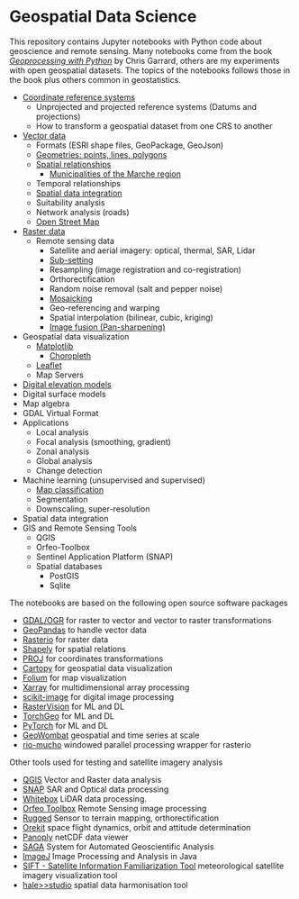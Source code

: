 Geospatial Data Science
=======================
This repository contains Jupyter notebooks with Python code about geoscience and remote sensing. Many notebooks come from the book [*Geoprocessing with Python*](https://www.manning.com/books/geoprocessing-with-python) by Chris Garrard, others are my experiments with open geospatial datasets. The topics of the notebooks follows those in the book plus others common in geostatistics.

* [Coordinate reference systems](coordinate_reference_system.ipynb)
    * Unprojected and projected reference systems (Datums and projections)
    * How to transform a geospatial dataset from one CRS to another
* [Vector data](geospatial_vector_data.ipynb)
    * Formats (ESRI shape files, GeoPackage, GeoJson)
    * [Geometries: points, lines, polygons](vector_and_raster_data.ipynb)
    * [Spatial relationships](spatial_relationships.ipynb)
        * [Municipalities of the Marche region](topological_operators.ipynb)
    * Temporal relationships
    * [Spatial data integration](marche_flood_event_2022.ipynb)
    * Suitability analysis
    * Network analysis (roads)
    * [Open Street Map](openstreetmap.ipynb)
* [Raster data](geospatial_raster_data.ipynb)
    * Remote sensing data
        * Satellite and aerial imagery: optical, thermal, SAR, Lidar
        * [Sub-setting](raster_subsetting.ipynb)
        * Resampling (image registration and co-registration)
        * Orthorectification
        * Random noise removal (salt and pepper noise)
        * [Mosaicking](geospatial_raster_data.ipynb)
        * Geo-referencing and warping
        * Spatial interpolation (bilinear, cubic, kriging)
        * [Image fusion (Pan-sharpening)](pan_sharpening.ipynb)
* Geospatial data visualization
    * [Matplotlib](geospatial_data_visualization.ipynb)
        * [Choropleth](unemployment_rate_visualization.ipynb)
    * [Leaflet](web_mapping.ipynb)
    * Map Servers
* [Digital elevation models](dem_marche.ipynb)
* Digital surface models
* Map algebra
* GDAL Virtual Format
* Applications
    * Local analysis
    * Focal analysis (smoothing, gradient)
    * Zonal analysis
    * Global analysis
    * Change detection
* Machine learning (unsupervised and supervised)
    * [Map classification](map_classification.ipynb)
    * Segmentation
    * Downscaling, super-resolution
* Spatial data integration
* GIS and Remote Sensing Tools
    * QGIS
    * Orfeo-Toolbox
    * Sentinel Application Platform (SNAP)
    * Spatial databases
        * PostGIS
        * Sqlite

The notebooks are based on the following open source software packages
* [GDAL/OGR](https://gdal.org/) for raster to vector and vector to raster transformations
* [GeoPandas](https://geopandas.org/en/stable/index.html) to handle vector data
* [Rasterio](https://rasterio.readthedocs.io/en/stable/) for raster data
* [Shapely](https://shapely.readthedocs.io/en/stable/) for spatial relations
* [PROJ](https://proj.org/) for coordinates transformations
* [Cartopy](https://scitools.org.uk/cartopy/docs/latest/index.html) for geospatial data visualization
* [Folium](https://github.com/python-visualization/folium) for map visualization
* [Xarray](https://docs.xarray.dev/en/stable/) for multidimensional array processing
* [scikit-image](https://scikit-image.org/) for digital image processing
* [RasterVision](https://github.com/azavea/raster-vision) for ML and DL
* [TorchGeo](https://github.com/microsoft/torchgeo) for ML and DL
* [PyTorch](https://pytorch.org/) for ML and DL
* [GeoWombat](https://geowombat.readthedocs.io/en/latest/) geospatial and time series at scale
* [rio-mucho](https://github.com/mapbox/rio-mucho) windowed parallel processing wrapper for rasterio

Other tools used for testing and satellite imagery analysis
* [QGIS](https://qgis.org/en/site/) Vector and Raster data analysis
* [SNAP](https://step.esa.int/main/download/snap-download/) SAR and Optical data processing
* [Whitebox](https://www.whiteboxgeo.com/) LiDAR data processing.
* [Orfeo Toolbox](https://www.orfeo-toolbox.org/) Remote Sensing image processing
* [Rugged](https://www.orekit.org/site-rugged-3.0/index.html) Sensor to terrain mapping, orthorectification   
* [Orekit](https://www.orekit.org/) space flight dynamics, orbit and attitude determination
* [Panoply](https://www.giss.nasa.gov/tools/panoply/) netCDF data viewer  
* [SAGA](https://saga-gis.sourceforge.io/en/index.html) System for Automated Geoscientific Analysis  
* [ImageJ](https://imagej.net/ij/index.html) Image Processing and Analysis in Java
* [SIFT - Satellite Information Familiarization Tool](https://sift.ssec.wisc.edu/) meteorological satellite imagery visualization tool
* [hale>>studio](https://wetransform.to/halestudio/) spatial data harmonisation tool
